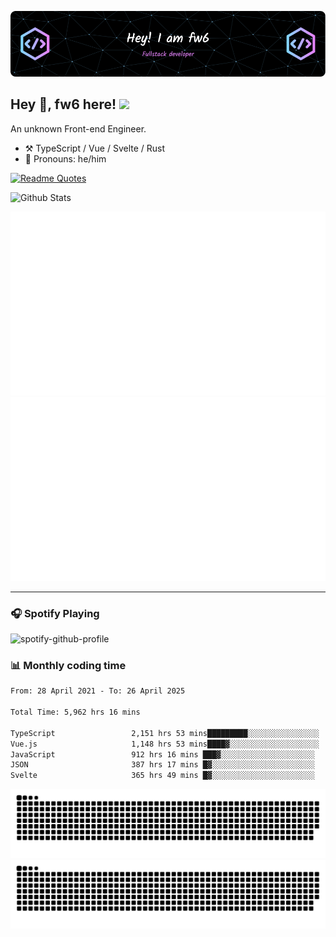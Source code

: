 ![Header](github-header-image.png)

## Hey 👋, fw6 here! <img src="https://github.githubassets.com/images/mona-whisper.gif" height="24" />


An unknown Front-end Engineer.

-   :hammer_and_pick: TypeScript / Vue / Svelte / Rust
-   :man: Pronouns: he/him


[![Readme Quotes](https://quotes-github-readme.vercel.app/api?type=horizontal&theme=algolia)](https://github.com/piyushsuthar/github-readme-quotes)



![Github Stats](https://github-readme-stats.vercel.app/api?username=fw6&bg_color=30,e96443,904e95&title_color=fff&text_color=fff)

![](https://raw.githubusercontent.com/fw6/github-stats-transparent/output/generated/overview.svg)
![](https://raw.githubusercontent.com/fw6/github-stats-transparent/output/generated/languages.svg)


---

### 🎧 Spotify Playing

<!-- ![spotify-github-profile](/img/default.svg) -->

![spotify-github-profile](https://spotify-github-profile.vercel.app/api/view.svg?uid=r6wn4hdvypv0lkzyrj0e0pjct&cover_image=true&theme=default&show_offline=true&background_color=9a10ad&interchange=true&bar_color_cover=true)



### :bar_chart: Monthly coding time 

<!--START_SECTION:waka-->

```txt
From: 28 April 2021 - To: 26 April 2025

Total Time: 5,962 hrs 16 mins

TypeScript                 2,151 hrs 53 mins█████████░░░░░░░░░░░░░░░░   36.09 %
Vue.js                     1,148 hrs 53 mins████▓░░░░░░░░░░░░░░░░░░░░   19.27 %
JavaScript                 912 hrs 16 mins ███▓░░░░░░░░░░░░░░░░░░░░░   15.30 %
JSON                       387 hrs 17 mins █▓░░░░░░░░░░░░░░░░░░░░░░░   06.50 %
Svelte                     365 hrs 49 mins █▓░░░░░░░░░░░░░░░░░░░░░░░   06.14 %
```

<!--END_SECTION:waka-->




![github contribution grid snake animation](https://raw.githubusercontent.com/platane/platane/output/github-contribution-grid-snake-dark.svg#gh-dark-mode-only)![github contribution grid snake animation](https://raw.githubusercontent.com/platane/platane/output/github-contribution-grid-snake.svg#gh-light-mode-only)
